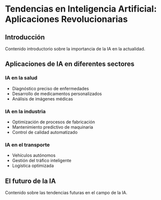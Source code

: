 # Tendencias en Inteligencia Artificial: Aplicaciones Revolucionarias

## Introducción

Contenido introductorio sobre la importancia de la IA en la actualidad.

## Aplicaciones de IA en diferentes sectores

### IA en la salud

-   Diagnóstico preciso de enfermedades
-   Desarrollo de medicamentos personalizados
-   Análisis de imágenes médicas

### IA en la industria

-   Optimización de procesos de fabricación
-   Mantenimiento predictivo de maquinaria
-   Control de calidad automatizado

### IA en el transporte

-   Vehículos autónomos
-   Gestión del tráfico inteligente
-   Logística optimizada

## El futuro de la IA

Contenido sobre las tendencias futuras en el campo de la IA.
